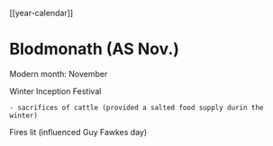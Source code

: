 [[year-calendar]]
# Blodmonath (AS Nov.)
Modern month: November

Winter Inception Festival

	- sacrifices of cattle (provided a salted food supply durin the winter)
Fires lit (influenced Guy Fawkes day)